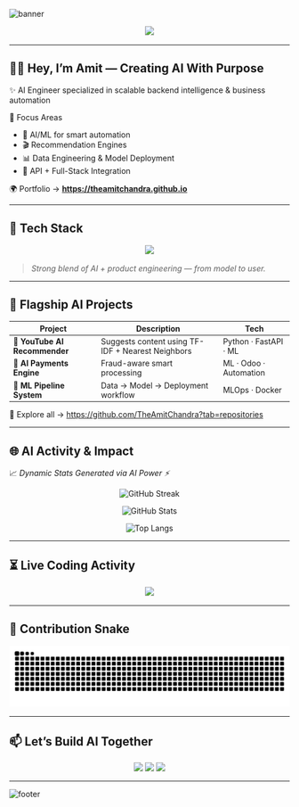 <!-- Futuristic AI Hero Banner -->
![banner](https://capsule-render.vercel.app/api?type=waving&color=0:D8B4FE,100:0EA5E9&height=220&text=Amit%20Chandra&fontColor=ffffff&fontSize=45&fontAlignY=40&desc=AI%20Engineer%20|%20Building%20Intelligent%20Systems&descAlignY=65&descAlign=50)

<p align="center">
  <img src="https://readme-typing-svg.herokuapp.com?color=%2300F0FF&size=27&center=true&vCenter=true&width=900&lines=AI+Engineer+Crafting+Real-World+Intelligence;Machine+Learning+%7C+Deep+Learning+%7C+MLOps;FastAPI+%7C+Odoo+%7C+React+%7C+Scikit-Learn;Solving+Impactful+AI+Problems+Every+Day" />
</p>

---

## 👨‍💻 **Hey, I’m Amit — Creating AI With Purpose**
✨ AI Engineer specialized in scalable backend intelligence & business automation

🔹 Focus Areas  
- 🤖 AI/ML for smart automation  
- 🎬 Recommendation Engines  
- 📊 Data Engineering & Model Deployment  
- 🔌 API + Full-Stack Integration  

🌍 Portfolio → **https://theamitchandra.github.io**

---

## 🧠 **Tech Stack**

<p align="center">
  <img src="https://skillicons.dev/icons?i=python,tensorflow,pytorch,fastapi,react,postgres,docker,git,sklearn&theme=dark" />
</p>

> *Strong blend of AI + product engineering — from model to user.*

---

## 🚀 **Flagship AI Projects**

| Project | Description | Tech |
|--------|-------------|------|
| 🔹 **YouTube AI Recommender** | Suggests content using TF-IDF + Nearest Neighbors | Python · FastAPI · ML |
| 🔹 **AI Payments Engine** | Fraud-aware smart processing | ML · Odoo · Automation |
| 🔹 **ML Pipeline System** | Data → Model → Deployment workflow | MLOps · Docker |

🔗 Explore all → https://github.com/TheAmitChandra?tab=repositories

---

## 🌐 **AI Activity & Impact**

📈 *Dynamic Stats Generated via AI Power ⚡*

<div align="center">
  
![GitHub Streak](https://github-readme-streak-stats.herokuapp.com/?user=TheAmitChandra&theme=tokyonight)

![GitHub Stats](https://github-readme-stats.vercel.app/api?username=TheAmitChandra&show_icons=true&theme=tokyonight&hide_border=true)

![Top Langs](https://github-readme-stats.vercel.app/api/top-langs/?username=TheAmitChandra&layout=compact&theme=tokyonight&hide_border=true)

</div>

---

## ⏳ **Live Coding Activity**
<p align="center">
  <img src="https://github-readme-activity-graph.vercel.app/graph?username=TheAmitChandra&theme=react-dark&hide_border=true"/>
</p>

---

## 🐍 **Contribution Snake**
<p align="center">
  <img src="https://raw.githubusercontent.com/TheAmitChandra/TheAmitChandra/output/snake.svg" />
</p>

---

## 📫 **Let’s Build AI Together**
<p align="center">
  <a href="https://www.linkedin.com/in/theamitchandra/"><img src="https://img.shields.io/badge/LinkedIn-0A66C2?style=for-the-badge&logo=linkedin&logoColor=white"></a>
  <a href="mailto:theamitchandra.ac@gmail.com"><img src="https://img.shields.io/badge/Email-005FF9?style=for-the-badge&logo=gmail&logoColor=white"></a>
  <a href="https://theamitchandra.github.io"><img src="https://img.shields.io/badge/Portfolio-ffffff?style=for-the-badge&logo=google-chrome&logoColor=black"></a>
</p>

---

![footer](https://capsule-render.vercel.app/api?type=waving&color=0:0EA5E9,100:D8B4FE&height=120&section=footer&text=Thanks%20for%20Visiting!%20🚀&fontSize=20&fontColor=ffffff)
